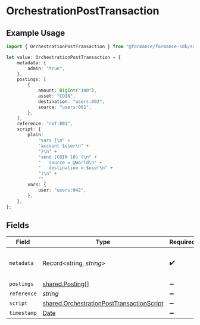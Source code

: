 # OrchestrationPostTransaction

## Example Usage

```typescript
import { OrchestrationPostTransaction } from "@formance/formance-sdk/sdk/models/shared";

let value: OrchestrationPostTransaction = {
    metadata: {
        admin: "true",
    },
    postings: [
        {
            amount: BigInt("100"),
            asset: "COIN",
            destination: "users:002",
            source: "users:001",
        },
    ],
    reference: "ref:001",
    script: {
        plain:
            "vars {\n" +
            "account $user\n" +
            "}\n" +
            "send [COIN 10] (\n" +
            "	source = @world\n" +
            "	destination = $user\n" +
            ")\n" +
            "",
        vars: {
            user: "users:042",
        },
    },
};
```

## Fields

| Field                                                                                                         | Type                                                                                                          | Required                                                                                                      | Description                                                                                                   | Example                                                                                                       |
| ------------------------------------------------------------------------------------------------------------- | ------------------------------------------------------------------------------------------------------------- | ------------------------------------------------------------------------------------------------------------- | ------------------------------------------------------------------------------------------------------------- | ------------------------------------------------------------------------------------------------------------- |
| `metadata`                                                                                                    | Record<string, *string*>                                                                                      | :heavy_check_mark:                                                                                            | N/A                                                                                                           | {<br/>"admin": "true"<br/>}                                                                                   |
| `postings`                                                                                                    | [shared.Posting](../../../sdk/models/shared/posting.md)[]                                                     | :heavy_minus_sign:                                                                                            | N/A                                                                                                           |                                                                                                               |
| `reference`                                                                                                   | *string*                                                                                                      | :heavy_minus_sign:                                                                                            | N/A                                                                                                           | ref:001                                                                                                       |
| `script`                                                                                                      | [shared.OrchestrationPostTransactionScript](../../../sdk/models/shared/orchestrationposttransactionscript.md) | :heavy_minus_sign:                                                                                            | N/A                                                                                                           |                                                                                                               |
| `timestamp`                                                                                                   | [Date](https://developer.mozilla.org/en-US/docs/Web/JavaScript/Reference/Global_Objects/Date)                 | :heavy_minus_sign:                                                                                            | N/A                                                                                                           |                                                                                                               |